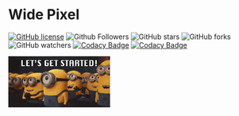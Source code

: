 # Wide Pixel

[![GitHub license](https://img.shields.io/badge/License-Apache-blue.svg)](LICENSE)
![Github Followers](https://img.shields.io/github/followers/webaddicted?label=Follow&style=social)
![GitHub stars](https://img.shields.io/github/stars/webaddicted/WidePixel?style=social)
![GitHub forks](https://img.shields.io/github/forks/webaddicted/WidePixel?style=social)
![GitHub watchers](https://img.shields.io/github/watchers/webaddicted/WidePixel?style=social)
[![Codacy Badge](https://api.codacy.com/project/badge/Grade/e6913bfbf05147418fcf0221022b76e2)](https://www.codacy.com/app/webaddicted/WidePixel)
[![Codacy Badge](https://api.codacy.com/project/badge/Coverage/c017e5c60b894936b4dcfe055e1c3670)](https://www.codacy.com/app/webaddicted/WidePixel)

<img src="https://github.com/webaddicted/WidePixel/raw/main/screenshot/getstart.gif" width="205"> 



